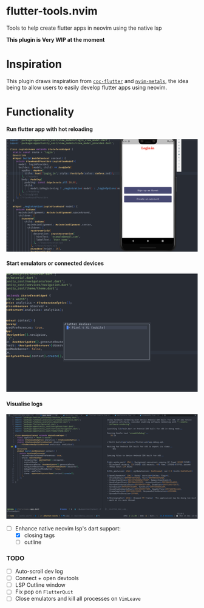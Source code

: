 # flutter-tools.nvim
Tools to help create flutter apps in neovim using the native lsp

**This plugin is Very WIP at the moment**

Inspiration
====
This plugin draws inspiration from [`coc-flutter`](https://github.com/iamcco/coc-flutter) and [`nvim-metals`](https://github.com/scalameta/nvim-metals), the idea being
to allow users to easily develop flutter apps using neovim.

Functionality
====
#### Run flutter app with hot reloading

![hot reload](./.github/hot_reload.gif)

#### Start emulators or connected devices


![device list](./.github/devices.png)

#### Visualise logs

![dev log](./.github/dev_log.png)

- [ ] Enhance native neovim lsp's dart support:
  - [x] closing tags
  - [ ] outline

### TODO
- [ ] Auto-scroll dev log
- [ ] Connect + open devtools
- [ ] LSP Outline window
- [ ] Fix pop on `FlutterQuit`
- [ ] Close emulators and kill all processes on `VimLeave`
